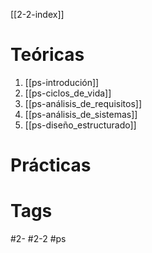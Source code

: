 [[2-2-index]]
# Teóricas
1. [[ps-introdución]]
2. [[ps-ciclos_de_vida]]
3. [[ps-análisis_de_requisitos]]
4. [[ps-análisis_de_sistemas]]
5. [[ps-diseño_estructurado]]
# Prácticas
# Tags
#2- 
#2-2 
#ps